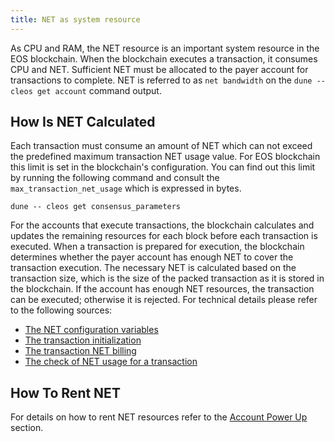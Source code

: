 ```yaml
---
title: NET as system resource
---
```


As CPU and RAM, the NET resource is an important system resource in the EOS blockchain. When the blockchain executes a transaction, it consumes CPU and NET. Sufficient NET must be allocated to the payer account for transactions to complete. NET is referred to as `net bandwidth` on the `dune -- cleos get account` command output.

## How Is NET Calculated

Each transaction must consume an amount of NET which can not exceed the predefined maximum transaction NET usage value. For EOS blockchain this limit is set in the blockchain's configuration. You can find out this limit by running the following command and consult the `max_transaction_net_usage` which is expressed in bytes.

```shell
dune -- cleos get consensus_parameters
```

For the accounts that execute transactions, the blockchain calculates and updates the remaining resources for each block before each transaction is executed. When a transaction is prepared for execution, the blockchain determines whether the payer account has enough NET to cover the transaction execution. The necessary NET is calculated based on the transaction size, which is the size of the packed transaction as it is stored in the blockchain. If the account has enough NET resources, the transaction can be executed; otherwise it is rejected. For technical details please refer to the following sources:

* [The NET configuration variables](https://github.com/AntelopeIO/leap/blob/a4c29608472dd195d36d732052784aadc3a779cb/libraries/chain/include/sysio/chain/config.hpp#L57)
* [The transaction initialization](https://github.com/AntelopeIO/leap/blob/e55669c42dfe4ac112e3072186f3a449936c0c61/libraries/chain/controller.cpp#L1559)
* [The transaction NET billing](https://github.com/AntelopeIO/leap/blob/e55669c42dfe4ac112e3072186f3a449936c0c61/libraries/chain/controller.cpp#L1577)
* [The check of NET usage for a transaction](https://github.com/AntelopeIO/leap/blob/a4c29608472dd195d36d732052784aadc3a779cb/libraries/chain/transaction_context.cpp#L376)

## How To Rent NET

For details on how to rent NET resources refer to the [Account Power Up](./07_powerup_model.md#power-up-your-account) section.
